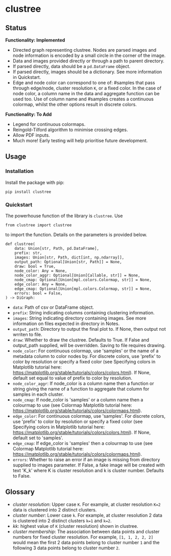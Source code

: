 # clustree

## Status

**Functionality: Implemented**

* Directed graph representing clustree. Nodes are parsed images and node information is encoded by a small circle in the corner of the image.
* Data and images provided directly or through a path to parent directory.
* If parsed directly, data should be a `pd.DataFrame` object.
* If parsed directly, images should be a dictionary. See more information in Quickstart.
* Edge and node color can correspond to one of: #samples that pass through edge/node, cluster resolution `K`, or a fixed color. In the case of node color, a column name in the data and aggregate function can be used too. Use of column name and #samples creates a continuous colormap, whilst the other options result in discrete colors.


**Functionality: To Add**

* Legend for continuous colormaps.
* Reingold-Tilford algorithm to minimise crossing edges.
* Allow PDF inputs.
* Much more! Early testing will help prioritise future development.

## Usage

### Installation

Install the package with pip:

```
pip install clustree
```

### Quickstart

The powerhouse function of the library is `clustree`. Use

```
from clustree import clustree
```

to import the function. Details on the parameters is provided below.

```
def clustree(
    data: Union[str, Path, pd.DataFrame],
    prefix: str,
    images: Union[str, Path, dict[int, np.ndarray]],
    output_path: Optional[Union[str, Path]] = None,
    draw: bool = True,
    node_color: Any = None,
    node_color_aggr: Optional[Union[Callable, str]] = None,
    node_cmap: Optional[Union[mpl.colors.Colormap, str]] = None,
    edge_color: Any = None,
    edge_cmap: Optional[Union[mpl.colors.Colormap, str]] = None,
    errors: bool = False,
) -> DiGraph:
```

* `data`: Path of csv or DataFrame object.
* `prefix`: String indicating columns containing clustering information.
* `images`: String indicating directory containing images. See more information on files expected in directory in Notes.
* `output_path`: Directory to output the final plot to. If None, then output not wrriten to file.
* `draw`: Whether to draw the clustree. Defaults to True. If False and output_path supplied, will be overridden. Saving to file requires drawing.
* `node_color`: For continuous colormap, use 'samples' or the name of a metadata column to color nodes by. For discrete colors, use 'prefix' to color by resolution or specify a fixed color (see Specifying colors in Matplotlib tutorial here: https://matplotlib.org/stable/tutorials/colors/colors.html).  If None, default set equal to value of prefix to color by resolution.
* `node_color_aggr`: If node_color is a column name then a function or string giving the name of a function to aggregate that column for samples in each cluster.
* `node_cmap`: If node_color is 'samples' or a column name then a colourmap to use (see Colormap Matplotlib tutorial here: https://matplotlib.org/stable/tutorials/colors/colormaps.html).
* `edge_color`: For continuous colormap, use 'samples'. For discrete colors, use 'prefix' to color by resolution or specify a fixed color (see Specifying colors in Matplotlib tutorial here: https://matplotlib.org/stable/tutorials/colors/colors.html). If None, default set to 'samples'.
* `edge_cmap`: If edge_color is 'samples' then a colourmap to use (see Colormap Matplotlib tutorial here: https://matplotlib.org/stable/tutorials/colors/colormaps.html).
* `errors`: Whether to raise an error if an image is missing from directory supplied to images parameter. If False, a fake image will be created with text 'K_k' where K is cluster resolution and k is cluster number. Defaults to False.

## Glossary

* *cluster resolution*: Upper case `K`. For example, at cluster resolution `K=2` data is clustered into 2 distinct clusters.
* *cluster number*: Lower case `k`. For example, at cluster resolution 2 data is clustered into 2 distinct clusters `k=1` and `k=2`.
* *kk*: highest value of `K` (cluster resolution) shown in clustree.
* *cluster membership*: The association between data points and cluster numbers for fixed cluster resolution. For example, `[1, 1, 2, 2, 2]` would mean the first 2 data points belong to cluster number `1` and the following 3 data points belong to cluster number `2`.
